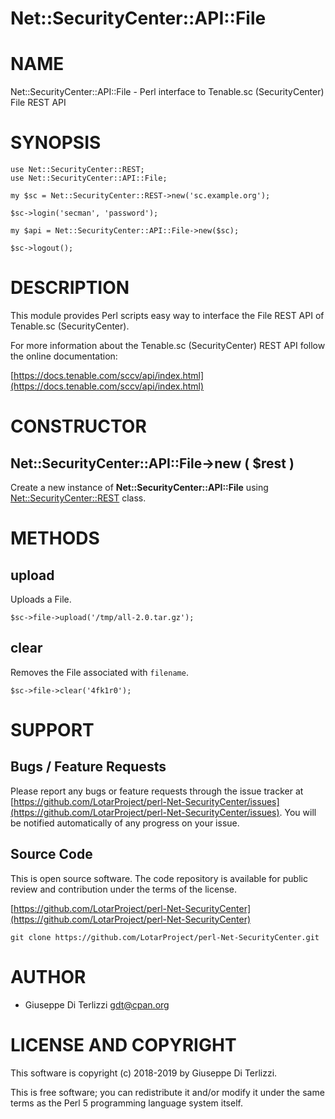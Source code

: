 # Net::SecurityCenter::API::File
# NAME

Net::SecurityCenter::API::File - Perl interface to Tenable.sc (SecurityCenter) File REST API

# SYNOPSIS

    use Net::SecurityCenter::REST;
    use Net::SecurityCenter::API::File;

    my $sc = Net::SecurityCenter::REST->new('sc.example.org');

    $sc->login('secman', 'password');

    my $api = Net::SecurityCenter::API::File->new($sc);

    $sc->logout();

# DESCRIPTION

This module provides Perl scripts easy way to interface the File REST API of Tenable.sc
(SecurityCenter).

For more information about the Tenable.sc (SecurityCenter) REST API follow the online documentation:

[https://docs.tenable.com/sccv/api/index.html](https://docs.tenable.com/sccv/api/index.html)

# CONSTRUCTOR

## Net::SecurityCenter::API::File->new ( $rest )

Create a new instance of **Net::SecurityCenter::API::File** using [Net::SecurityCenter::REST](net-securitycenter-rest.md) class.

# METHODS

## upload

Uploads a File.

    $sc->file->upload('/tmp/all-2.0.tar.gz');

## clear

Removes the File associated with `filename`.

    $sc->file->clear('4fk1r0');

# SUPPORT

## Bugs / Feature Requests

Please report any bugs or feature requests through the issue tracker
at [https://github.com/LotarProject/perl-Net-SecurityCenter/issues](https://github.com/LotarProject/perl-Net-SecurityCenter/issues).
You will be notified automatically of any progress on your issue.

## Source Code

This is open source software.  The code repository is available for
public review and contribution under the terms of the license.

[https://github.com/LotarProject/perl-Net-SecurityCenter](https://github.com/LotarProject/perl-Net-SecurityCenter)

    git clone https://github.com/LotarProject/perl-Net-SecurityCenter.git

# AUTHOR

- Giuseppe Di Terlizzi <gdt@cpan.org>

# LICENSE AND COPYRIGHT

This software is copyright (c) 2018-2019 by Giuseppe Di Terlizzi.

This is free software; you can redistribute it and/or modify it under
the same terms as the Perl 5 programming language system itself.
